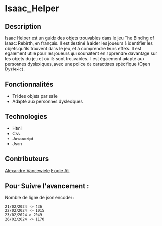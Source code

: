 # Isaac_Helper

## Description

Isaac Helper est un guide des objets trouvables dans le jeu The Binding of Isaac: Rebirth, en français. 
Il est destiné à aider les joueurs à identifier les objets qu'ils trouvent dans le jeu, et à comprendre leurs effets. 
Il est également utile pour les joueurs qui souhaitent en apprendre davantage sur les objets du jeu et où ils sont trouvables.
Il est également adapté aux personnes dyslexiques, avec une police de caractères spécifique (Open Dyslexic).

## Fonctionnalités

- Tri des objets par salle
- Adapté aux personnes dyslexiques

## Technologies

- Html
- Css
- Javascript
- Json

## Contributeurs

[Alexandre Vandewiele](https://github.com/AlexandreVDW)
[Elodie Ali](https://github.com/Taweria)

## Pour Suivre l'avancement : 

Nombre de ligne de json encoder :

```
21/02/2024 -> 436
22/02/2024 -> 1015
23/02/2024-> 2049
26/02/2024 -> 1170
```